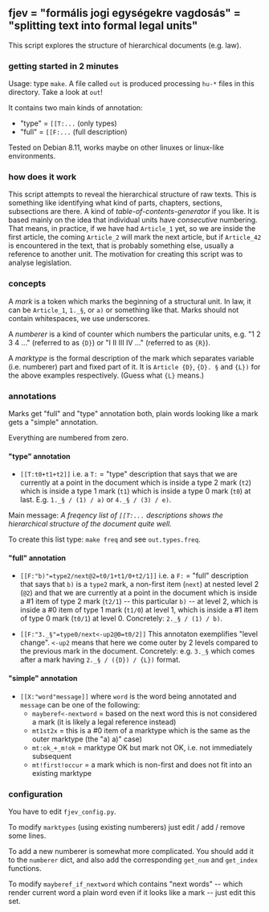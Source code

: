 ## fjev = "formális jogi egységekre vagdosás" = "splitting text into formal legal units"

This script explores the structure of hierarchical documents (e.g. law).

### getting started in 2 minutes

Usage: type `make`. A file called `out` is produced
processing `hu-*` files in this directory.
Take a look at `out`!

It contains two main kinds of annotation:
 * "type" = `[[T:...` (only types)
 * "full" = `[[F:...` (full description)

Tested on Debian 8.11, works maybe on other linuxes or linux-like environments.

### how does it work

This script attempts to reveal the hierarchical structure of raw texts.
This is something like identifying
what kind of parts, chapters, sections, subsections are there. 
A kind of _table-of-contents-generator_ if you like.
It is based mainly on the idea that individual units have
_consecutive_ numbering. That means, in practice,
if we have had `Article_1` yet, so we are inside the first article,
the coming `Article_2` will mark the next article,
but if `Article_42` is encountered in the text,
that is probably something else, usually a reference to another unit. 
The motivation for creating this script was to analyse legislation.

### concepts

A _mark_ is a token which marks the beginning of a structural unit.
In law, it can be `Article_1`, `1._§`, or `a)` or something like that.
Marks should not contain whitespaces, we use underscores.

A _numberer_ is a kind of counter which numbers the particular units,
e.g. "1 2 3 4 ..." (referred to as `{D}`) or
"I II III IV ..." (referred to as `{R}`).

A _marktype_ is the formal description of the mark
which separates variable (i.e. numberer) part and fixed part of it.
It is `Article {D}`, `{D}. §` and `{L})` for the above examples respectively.
(Guess what `{L}` means.)

### annotations

Marks get "full" and "type" annotation both,
plain words looking like a mark gets a "simple" annotation.

Everything are numbered from zero.

#### "type" annotation

 * `[[T:t0+t1+t2]]`
i.e. a `T:` = "type" description that says
that we are currently at a point in the document which is 
inside a type 2 mark (`t2`)
which is inside a type 1 mark (`t1`)
which is inside a type 0 mark (`t0`) at last.
E.g. `1._§ / (1) / a)` or `4._§ / (3) / e)`.

Main message:
_A freqency list of `[[T:...` descriptions
shows the hierarchical structure of the document quite well._

To create this list type: `make freq` and see `out.types.freq`.

#### "full" annotation

 * `[[F:"b)"=type2/next@2=t0/1+t1/0+t2/1]]`
i.e. a `F:` = "full" description that says
that `b)` is a `type2` mark, a non-first item (`next`)
at nested level 2 (`@2`)
and that we are currently at a point in the document which is
inside a #1 item of type 2 mark (`t2/1`) -- this particular `b)` -- at level 2,
which is inside a #0 item of type 1 mark (`t1/0`) at level 1,
which is inside a #1 item of type 0 mark (`t0/1`) at level 0.
Concretely: `2._§ / (1) / b)`.

 * `[[F:"3._§"=type0/next<-up2@0=t0/2]]`
This annotaton exemplifies "level change".
`<-up2` means that here we come outer by 2 levels
compared to the previous mark in the document.
Concretely: e.g. `3._§` which comes after
a mark having `2._§ / ({D}) / {L})` format.

#### "simple" annotation

 * `[[X:"word"message]]`
where `word` is the word being annotated
and `message` can be one of the following:
   * `mayberef<-nextword` = based on the next word
this is not considered a mark (it is likely a legal reference instead)
   * `mt1st2x` = this is a #0 item of a marktype
which is the same as the outer marktype (the "a) a)" case)
   * `mt:ok_+_m!ok` = marktype OK but mark not OK,
i.e. not immediately subsequent
   * `mt!first!occur` = a mark which is non-first
and does not fit into an existing marktype

### configuration

You have to edit `fjev_config.py`.

To modify `marktypes` (using existing numberers)
just edit / add / remove some lines.

To add a new numberer is somewhat more complicated.
You should add it to the `numberer` dict,
and also add the corresponding `get_num` and `get_index` functions.

To modify `mayberef_if_nextword` which contains "next words"
-- which render current word a plain word
even if it looks like a mark -- just edit this set.


